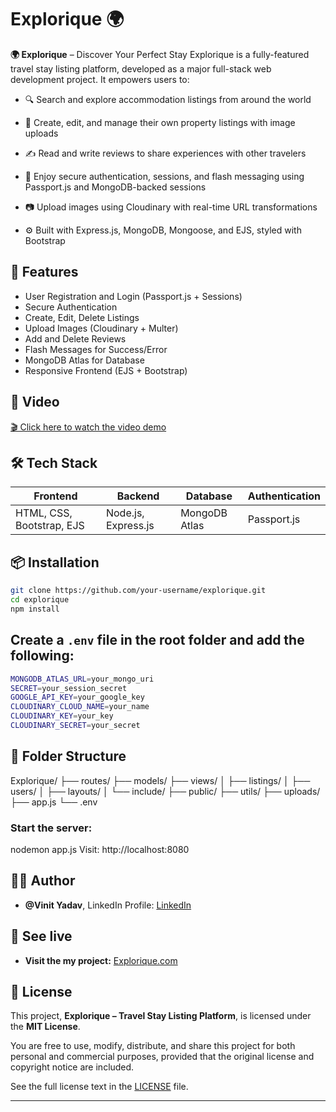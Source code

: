 # Explorique 🌍

**🌍 Explorique** – Discover Your Perfect Stay
Explorique is a fully-featured travel stay listing platform, developed as a major full-stack web development project. It empowers users to:
- 🔍 Search and explore accommodation listings from around the world

 - 🏡 Create, edit, and manage their own property listings with image uploads

- ✍️ Read and write reviews to share experiences with other travelers

- 🔐 Enjoy secure authentication, sessions, and flash messaging using Passport.js and MongoDB-backed sessions

- 📷 Upload images using Cloudinary with real-time URL transformations

- ⚙️ Built with Express.js, MongoDB, Mongoose, and   EJS, styled with Bootstrap

## 🚀 Features

- User Registration and Login (Passport.js + Sessions)
- Secure Authentication
- Create, Edit, Delete Listings
- Upload Images (Cloudinary + Multer)
- Add and Delete Reviews
- Flash Messages for Success/Error
- MongoDB Atlas for Database
- Responsive Frontend (EJS + Bootstrap)

## 🎥 Video

[🎬 Click here to watch the video demo](https://explorique-1.onrender.com/video/demo.mp4)


## 🛠️ Tech Stack

| Frontend  | Backend       | Database      | Authentication |
|-----------|---------------|----------------|----------------|
| HTML, CSS, Bootstrap, EJS | Node.js, Express.js | MongoDB Atlas | Passport.js |

## 📦 Installation

```bash
git clone https://github.com/your-username/explorique.git
cd explorique
npm install
```
## Create a `.env` file in the root folder and add the following:

```bash
MONGODB_ATLAS_URL=your_mongo_uri
SECRET=your_session_secret
GOOGLE_API_KEY=your_google_key
CLOUDINARY_CLOUD_NAME=your_name
CLOUDINARY_KEY=your_key
CLOUDINARY_SECRET=your_secret
```
 ## 📁 Folder Structure
Explorique/
├── routes/
├── models/
├── views/
│   ├── listings/
│   ├── users/
│   ├── layouts/
│   └── include/
├── public/
├── utils/
├── uploads/
├── app.js
└── .env
### Start the server:
nodemon app.js
Visit: http://localhost:8080

## 👨‍💻 Author
- **@Vinit Yadav**,
LinkedIn Profile: [LinkedIn](linkedin.com/in/vinit-yadav-4b4753237)
## 📸 See live
- **Visit the my project:** [Explorique.com](https://explorique-1.onrender.com)

## 📄 License
This project, **Explorique – Travel Stay Listing Platform**, is licensed under the **MIT License**.

You are free to use, modify, distribute, and share this project for both personal and commercial purposes, provided that the original license and copyright notice are included.

See the full license text in the [LICENSE](LICENSE) file.

---
